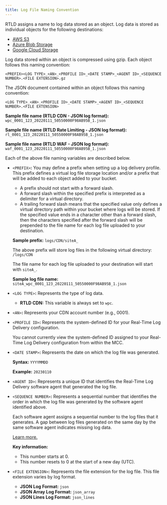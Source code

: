 ```yaml
---
title: Log File Naming Convention
---
```


RTLD assigns a name to log data stored as an object. Log data is stored as individual objects for the following destinations:
 
-   [AWS S3](/guides/logs/rtld/aws_s3_log_delivery)
-   [Azure Blob Storage](/guides/logs/rtld/azure_blob_storage_log_delivery)
-   [Google Cloud Storage](/guides/logs/rtld/google_cloud_storage_log_delivery)

Log data stored within an object is compressed using gzip. Each object follows this naming convention:

`<PREFIX><LOG TYPE>_<AN>_<PROFILE ID>_<DATE STAMP>_<AGENT ID>_<SEQUENCE NUMBER>.<FILE EXTENSION>.gz`

The JSON document contained within an object follows this naming convention:

`<LOG TYPE>_<AN>_<PROFILE ID>_<DATE STAMP>_<AGENT ID>_<SEQUENCE NUMBER>.<FILE EXTENSION>`

**Sample file name (RTLD CDN - JSON log format):** `wpc_0001_123_20220111_50550000F98AB95B_1.json`

**Sample file name (RTLD Rate Limiting - JSON log format):** `rl_0001_123_20220111_50550000F98AB95B_1.json`

**Sample file name (RTLD WAF - JSON log format):** `waf_0001_123_20220111_50550000F98AB95B_1.json`

Each of the above file naming variables are described below.

-   `<PREFIX>`**:** You may define a prefix when setting up a log delivery profile. This prefix defines a virtual log file storage location and/or a prefix that will be added to each object added to your bucket.
    
    -   A prefix should not start with a forward slash.
    -   A forward slash within the specified prefix is interpreted as a delimiter for a virtual directory.
    -   A trailing forward slash means that the specified value only defines a virtual directory path within your bucket where logs will be stored. If the specified value ends in a character other than a forward slash, then the characters specified after the forward slash will be prepended to the file name for each log file uploaded to your destination.
        
    **Sample prefix:** `logs/CDN/siteA_`
        
    The above prefix will store log files in the following virtual directory: `/logs/CDN`
        
    The file name for each log file uploaded to your destination will start with `siteA_`.
        
    **Sample log file name:** `siteA_wpc_0001_123_20220111_50550000F98AB95B_1.json`

-   `<LOG TYPE>`**:** Represents the type of log data.

    -   **RTLD CDN:** This variable is always set to `wpc`.

<!--
    -   **RTLD Rate Limiting:** This variable is always set to `rl`.
    -   **RTLD WAF:** This variable is always set to `waf`.
-->

-   `<AN>`**:** Represents your CDN account number (e.g., 0001).
-   `<PROFILE ID>`**:** Represents the system-defined ID for your Real-Time Log Delivery configuration.

    <Callout type="info">

      You cannot currently view the system-defined ID assigned to your Real-Time Log Delivery configuration from within the MCC.

    </Callout>

-   `<DATE STAMP>`**:** Represents the date on which the log file was generated.

    **Syntax:** `YYYYMMDD`

    **Example:** `20230110`

-   `<AGENT ID>`**:** Represents a unique ID that identifies the Real-Time Log Delivery software agent that generated the log file.
-   `<SEQUENCE NUMBER>`**:** Represents a sequential number that identifies the order in which the log file was generated by the software agent identified above.

    Each software agent assigns a sequential number to the log files that it generates. A gap between log files generated on the same day by the same software agent indicates missing log data.  

    [Learn more.](LD-Verification.htm)

    **Key information:**

    -   This number starts at 0.
    -   This number resets to 0 at the start of a new day (UTC).

-   `<FILE EXTENSION>`**:** Represents the file extension for the log file. This file extension varies by log format.

    -   **JSON Log Format:** `json`
    -   **JSON Array Log Format:** `json_array`
    -   **JSON Lines Log Format:** `json_lines`